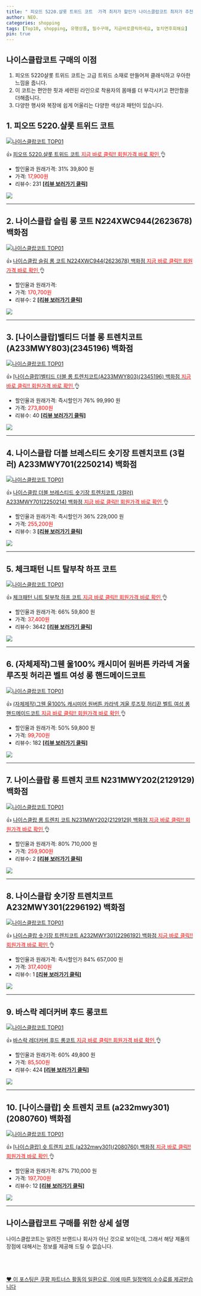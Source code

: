 ```yaml
---
title: " 피오뜨 5220.샬롯 트위드 코트  가격 최저가 할인가 나이스클랍코트 최저가 추천 제품 비교"
author: NEO.
categories: shopping
tags: [Top10, shopping, 유행상품, 필수구매, 지금바로클릭하세요, 놓치면후회해요]
pin: true
---
```

## 나이스클랍코트 구매의 이점
1. 피오뜨 5220샬롯 트위드 코트는 고급 트위드 소재로 만들어져 클래식하고 우아한 느낌을 줍니다.
2. 이 코트는 편안한 핏과 세련된 라인으로 착용자의 몸매를 더 부각시키고 편안함을 더해줍니다.
3. 다양한 행사와 복장에 쉽게 어울리는 다양한 색상과 패턴이 있습니다.

   

## 1.  피오뜨 5220.샬롯 트위드 코트 

[![나이스클랍코트 TOP01](https://thumbnail6.coupangcdn.com/thumbnails/remote/490x490ex/image/vendor_inventory/images/2018/11/05/12/6/dca9f397-82ee-4687-90c9-073c4324c98b.jpg)](https://link.coupang.com/re/AFFSDP?lptag=AF3617701&subid=GithubCoopas&pageKey=6848448307&traceid=V0-153&itemId=16305319692&vendorItemId=3087504880)


👍 [ 피오뜨 5220.샬롯 트위드 코트  <font color=red> 지금 바로 클릭!! 회원가격 바로 확인 </font> ](https://link.coupang.com/re/AFFSDP?lptag=AF3617701&subid=GithubCoopas&pageKey=6848448307&traceid=V0-153&itemId=16305319692&vendorItemId=3087504880) 👌 


- 할인율과 원래가격: 31%  39,800   원
- 가격: <span style='color:red'>17,900원</span>
- 리뷰수: 231  [**[리뷰 보러가기 클릭]**](https://link.coupang.com/re/AFFSDP?lptag=AF3617701&subid=GithubCoopas&pageKey=6848448307&traceid=V0-153&itemId=16305319692&vendorItemId=3087504880)

[![](/discount_price.png)](https://link.coupang.com/re/AFFSDP?lptag=AF3617701&subid=GithubCoopas&pageKey=6848448307&traceid=V0-153&itemId=16305319692&vendorItemId=3087504880)

---


   

## 2.  나이스클랍 슬림 롱 코트 N224XWC944(2623678) 백화점 

[![나이스클랍코트 TOP01](https://thumbnail10.coupangcdn.com/thumbnails/remote/490x490ex/image/vendor_inventory/9dcc/7a92c9787e97d38353bc04fc51de5d01d338b579f65c7fe5f8f7b9989a56.jpg)](https://link.coupang.com/re/AFFSDP?lptag=AF3617701&subid=GithubCoopas&pageKey=7729410849&traceid=V0-153&itemId=20766308429&vendorItemId=88488987555)


👍 [ 나이스클랍 슬림 롱 코트 N224XWC944(2623678) 백화점  <font color=red> 지금 바로 클릭!! 회원가격 바로 확인 </font> ](https://link.coupang.com/re/AFFSDP?lptag=AF3617701&subid=GithubCoopas&pageKey=7729410849&traceid=V0-153&itemId=20766308429&vendorItemId=88488987555) 👌 


- 할인율과 원래가격: 
- 가격: <span style='color:red'>170,700원</span>
- 리뷰수: 2  [**[리뷰 보러가기 클릭]**](https://link.coupang.com/re/AFFSDP?lptag=AF3617701&subid=GithubCoopas&pageKey=7729410849&traceid=V0-153&itemId=20766308429&vendorItemId=88488987555)

[![](/discount_price.png)](https://link.coupang.com/re/AFFSDP?lptag=AF3617701&subid=GithubCoopas&pageKey=7729410849&traceid=V0-153&itemId=20766308429&vendorItemId=88488987555)

---


   

## 3.  [나이스클랍]벨티드 더블 롱 트렌치코트(A233MWY803)(2345196) 백화점 

[![나이스클랍코트 TOP01](https://thumbnail8.coupangcdn.com/thumbnails/remote/490x490ex/image/vendor_inventory/e21c/c020d1e4133300ba01ddc409a068d4bd0be75d220d8f017cacd527a193e2.jpg)](https://link.coupang.com/re/AFFSDP?lptag=AF3617701&subid=GithubCoopas&pageKey=7634101238&traceid=V0-153&itemId=20268221790&vendorItemId=87461201094)


👍 [ [나이스클랍]벨티드 더블 롱 트렌치코트(A233MWY803)(2345196) 백화점  <font color=red> 지금 바로 클릭!! 회원가격 바로 확인 </font> ](https://link.coupang.com/re/AFFSDP?lptag=AF3617701&subid=GithubCoopas&pageKey=7634101238&traceid=V0-153&itemId=20268221790&vendorItemId=87461201094) 👌 


- 할인율과 원래가격: 즉시할인가 76%  99,990   원
- 가격: <span style='color:red'>273,800원</span>
- 리뷰수: 40  [**[리뷰 보러가기 클릭]**](https://link.coupang.com/re/AFFSDP?lptag=AF3617701&subid=GithubCoopas&pageKey=7634101238&traceid=V0-153&itemId=20268221790&vendorItemId=87461201094)

[![](/discount_price.png)](https://link.coupang.com/re/AFFSDP?lptag=AF3617701&subid=GithubCoopas&pageKey=7634101238&traceid=V0-153&itemId=20268221790&vendorItemId=87461201094)

---


   

## 4.  나이스클랍 더블 브레스티드 숏기장 트렌치코트 (3컬러) A233MWY701(2250214) 백화점 

[![나이스클랍코트 TOP01](https://thumbnail8.coupangcdn.com/thumbnails/remote/490x490ex/image/vendor_inventory/86ba/c417f4e5d6850c5d9e69bf28f0db71c1edbe1246323ca4fd12b2c06a253e.jpg)](https://link.coupang.com/re/AFFSDP?lptag=AF3617701&subid=GithubCoopas&pageKey=7781564512&traceid=V0-153&itemId=21032818068&vendorItemId=88095689827)


👍 [ 나이스클랍 더블 브레스티드 숏기장 트렌치코트 (3컬러) A233MWY701(2250214) 백화점  <font color=red> 지금 바로 클릭!! 회원가격 바로 확인 </font> ](https://link.coupang.com/re/AFFSDP?lptag=AF3617701&subid=GithubCoopas&pageKey=7781564512&traceid=V0-153&itemId=21032818068&vendorItemId=88095689827) 👌 


- 할인율과 원래가격: 즉시할인가 36%  229,000   원
- 가격: <span style='color:red'>255,200원</span>
- 리뷰수: 3  [**[리뷰 보러가기 클릭]**](https://link.coupang.com/re/AFFSDP?lptag=AF3617701&subid=GithubCoopas&pageKey=7781564512&traceid=V0-153&itemId=21032818068&vendorItemId=88095689827)

[![](/discount_price.png)](https://link.coupang.com/re/AFFSDP?lptag=AF3617701&subid=GithubCoopas&pageKey=7781564512&traceid=V0-153&itemId=21032818068&vendorItemId=88095689827)

---


   

## 5.  체크패턴 니트 탈부착 하프 코트 

[![나이스클랍코트 TOP01](https://thumbnail7.coupangcdn.com/thumbnails/remote/490x490ex/image/vendor_inventory/a148/1b782a0a89ee1799e055f280627bd0aaca84a5dae13068ac48467a26d0b1.jpg)](https://link.coupang.com/re/AFFSDP?lptag=AF3617701&subid=GithubCoopas&pageKey=7660888562&traceid=V0-153&itemId=20409681481&vendorItemId=87491741042)


👍 [ 체크패턴 니트 탈부착 하프 코트  <font color=red> 지금 바로 클릭!! 회원가격 바로 확인 </font> ](https://link.coupang.com/re/AFFSDP?lptag=AF3617701&subid=GithubCoopas&pageKey=7660888562&traceid=V0-153&itemId=20409681481&vendorItemId=87491741042) 👌 


- 할인율과 원래가격: 66%  59,800   원
- 가격: <span style='color:red'>37,400원</span>
- 리뷰수: 3642  [**[리뷰 보러가기 클릭]**](https://link.coupang.com/re/AFFSDP?lptag=AF3617701&subid=GithubCoopas&pageKey=7660888562&traceid=V0-153&itemId=20409681481&vendorItemId=87491741042)

[![](/discount_price.png)](https://link.coupang.com/re/AFFSDP?lptag=AF3617701&subid=GithubCoopas&pageKey=7660888562&traceid=V0-153&itemId=20409681481&vendorItemId=87491741042)

---


   

## 6.  (자체제작)그웬 울100% 캐시미어 원버튼 카라넥 겨울 루즈핏 허리끈 벨트 여성 롱 핸드메이드코트 

[![나이스클랍코트 TOP01](https://thumbnail7.coupangcdn.com/thumbnails/remote/490x490ex/image/vendor_inventory/5ad4/5b432df5d2b9972a3f4fa9e2e1c8bf9abfd04a6426b2f5d5baf89f29f267.jpeg)](https://link.coupang.com/re/AFFSDP?lptag=AF3617701&subid=GithubCoopas&pageKey=7672898968&traceid=V0-153&itemId=20473208673&vendorItemId=88203928289)


👍 [ (자체제작)그웬 울100% 캐시미어 원버튼 카라넥 겨울 루즈핏 허리끈 벨트 여성 롱 핸드메이드코트  <font color=red> 지금 바로 클릭!! 회원가격 바로 확인 </font> ](https://link.coupang.com/re/AFFSDP?lptag=AF3617701&subid=GithubCoopas&pageKey=7672898968&traceid=V0-153&itemId=20473208673&vendorItemId=88203928289) 👌 


- 할인율과 원래가격: 50%  59,800   원
- 가격: <span style='color:red'>99,700원</span>
- 리뷰수: 182  [**[리뷰 보러가기 클릭]**](https://link.coupang.com/re/AFFSDP?lptag=AF3617701&subid=GithubCoopas&pageKey=7672898968&traceid=V0-153&itemId=20473208673&vendorItemId=88203928289)

[![](/discount_price.png)](https://link.coupang.com/re/AFFSDP?lptag=AF3617701&subid=GithubCoopas&pageKey=7672898968&traceid=V0-153&itemId=20473208673&vendorItemId=88203928289)

---


   

## 7.  나이스클랍 롱 트렌치 코트 N231MWY202(2129129) 백화점 

[![나이스클랍코트 TOP01](https://thumbnail8.coupangcdn.com/thumbnails/remote/490x490ex/image/vendor_inventory/d8a5/5d6d4847a19c8f5b1cd3b4b9f6377b9761b43d4260f536701465cf27ebfc.jpg)](https://link.coupang.com/re/AFFSDP?lptag=AF3617701&subid=GithubCoopas&pageKey=7612184942&traceid=V0-153&itemId=20163399339&vendorItemId=87461445202)


👍 [ 나이스클랍 롱 트렌치 코트 N231MWY202(2129129) 백화점  <font color=red> 지금 바로 클릭!! 회원가격 바로 확인 </font> ](https://link.coupang.com/re/AFFSDP?lptag=AF3617701&subid=GithubCoopas&pageKey=7612184942&traceid=V0-153&itemId=20163399339&vendorItemId=87461445202) 👌 


- 할인율과 원래가격: 80%  710,000   원
- 가격: <span style='color:red'>259,900원</span>
- 리뷰수: 2  [**[리뷰 보러가기 클릭]**](https://link.coupang.com/re/AFFSDP?lptag=AF3617701&subid=GithubCoopas&pageKey=7612184942&traceid=V0-153&itemId=20163399339&vendorItemId=87461445202)

[![](/discount_price.png)](https://link.coupang.com/re/AFFSDP?lptag=AF3617701&subid=GithubCoopas&pageKey=7612184942&traceid=V0-153&itemId=20163399339&vendorItemId=87461445202)

---


   

## 8.  나이스클랍 숏기장 트렌치코트 A232MWY301(2296192) 백화점 

[![나이스클랍코트 TOP01](https://thumbnail6.coupangcdn.com/thumbnails/remote/490x490ex/image/vendor_inventory/3fb0/cb2d68911d46f9b4cb38c5ebd57dc47014c32e7818cf6ed507b49b8b3b7f.jpg)](https://link.coupang.com/re/AFFSDP?lptag=AF3617701&subid=GithubCoopas&pageKey=7611748061&traceid=V0-153&itemId=20161316174&vendorItemId=87460418323)


👍 [ 나이스클랍 숏기장 트렌치코트 A232MWY301(2296192) 백화점  <font color=red> 지금 바로 클릭!! 회원가격 바로 확인 </font> ](https://link.coupang.com/re/AFFSDP?lptag=AF3617701&subid=GithubCoopas&pageKey=7611748061&traceid=V0-153&itemId=20161316174&vendorItemId=87460418323) 👌 


- 할인율과 원래가격: 즉시할인가 84%  657,000   원
- 가격: <span style='color:red'>317,400원</span>
- 리뷰수: 1  [**[리뷰 보러가기 클릭]**](https://link.coupang.com/re/AFFSDP?lptag=AF3617701&subid=GithubCoopas&pageKey=7611748061&traceid=V0-153&itemId=20161316174&vendorItemId=87460418323)

[![](/discount_price.png)](https://link.coupang.com/re/AFFSDP?lptag=AF3617701&subid=GithubCoopas&pageKey=7611748061&traceid=V0-153&itemId=20161316174&vendorItemId=87460418323)

---


   

## 9.  바스락 레더커버 후드 롱코트 

[![나이스클랍코트 TOP01](https://thumbnail7.coupangcdn.com/thumbnails/remote/490x490ex/image/vendor_inventory/97db/77435b790046b0280882d555733e570099b63f469a85b52b087598b0df27.jpg)](https://link.coupang.com/re/AFFSDP?lptag=AF3617701&subid=GithubCoopas&pageKey=7523491407&traceid=V0-153&itemId=19737352495&vendorItemId=87008912717)


👍 [ 바스락 레더커버 후드 롱코트  <font color=red> 지금 바로 클릭!! 회원가격 바로 확인 </font> ](https://link.coupang.com/re/AFFSDP?lptag=AF3617701&subid=GithubCoopas&pageKey=7523491407&traceid=V0-153&itemId=19737352495&vendorItemId=87008912717) 👌 


- 할인율과 원래가격: 60%  49,800   원
- 가격: <span style='color:red'>85,500원</span>
- 리뷰수: 424  [**[리뷰 보러가기 클릭]**](https://link.coupang.com/re/AFFSDP?lptag=AF3617701&subid=GithubCoopas&pageKey=7523491407&traceid=V0-153&itemId=19737352495&vendorItemId=87008912717)

[![](/discount_price.png)](https://link.coupang.com/re/AFFSDP?lptag=AF3617701&subid=GithubCoopas&pageKey=7523491407&traceid=V0-153&itemId=19737352495&vendorItemId=87008912717)

---


   

## 10.  [나이스클랍] 숏 트렌치 코트 (a232mwy301)(2080760) 백화점 

[![나이스클랍코트 TOP01](https://thumbnail9.coupangcdn.com/thumbnails/remote/490x490ex/image/vendor_inventory/66ae/466b1919208a8760d35589d0e6e0d88c8b312a35a860cf126870ec1dc163.jpg)](https://link.coupang.com/re/AFFSDP?lptag=AF3617701&subid=GithubCoopas&pageKey=7654923400&traceid=V0-153&itemId=20378211142&vendorItemId=87461642654)


👍 [ [나이스클랍] 숏 트렌치 코트 (a232mwy301)(2080760) 백화점  <font color=red> 지금 바로 클릭!! 회원가격 바로 확인 </font> ](https://link.coupang.com/re/AFFSDP?lptag=AF3617701&subid=GithubCoopas&pageKey=7654923400&traceid=V0-153&itemId=20378211142&vendorItemId=87461642654) 👌 


- 할인율과 원래가격: 87%  710,000   원
- 가격: <span style='color:red'>197,700원</span>
- 리뷰수: 12  [**[리뷰 보러가기 클릭]**](https://link.coupang.com/re/AFFSDP?lptag=AF3617701&subid=GithubCoopas&pageKey=7654923400&traceid=V0-153&itemId=20378211142&vendorItemId=87461642654)

[![](/discount_price.png)](https://link.coupang.com/re/AFFSDP?lptag=AF3617701&subid=GithubCoopas&pageKey=7654923400&traceid=V0-153&itemId=20378211142&vendorItemId=87461642654)

---
## 나이스클랍코트 구매를 위한 상세 설명
나이스클랍코트는 알려진 브랜드나 회사가 아닌 것으로 보이는데, 그래서 해당 제품의 장점에 대해서는 정보를 제공해 드릴 수 없습니다.<br><br><br><br><br> [ ❤  이 포스팅은 쿠팡 파트너스 활동의 일환으로, 이에 따른 일정액의 수수료를 제공받습니다](https://link.coupang.com/a/bcEFyh)